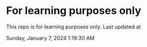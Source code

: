 # For learning purposes only
This repo is for learning purposes only.
Last updated at

Sunday, January 7, 2024 1:19:30 AM

